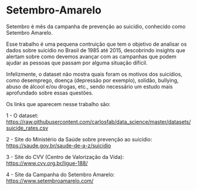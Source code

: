 # Setembro-Amarelo

Setembro é mês da campanha de prevenção ao suicídio, conhecido como Setembro Amarelo. 

Esse trabalho é uma pequena contruição que tem o objetivo de analisar os dados sobre suicídio no Brasil de 1985 até 2015, descobrindo insights que alertam sobre como devemos avançar com as campanhas que podem ajudar as pessoas que passam por alguma situação difícil.


Infelizmente, o dataset não mostra quais foram os motivos dos suicídios, como desemprego, doença (depressão por exemplo), solidão, bullying, abuso de álcool e/ou drogas, etc., sendo necessário um estudo mais aprofundado sobre essas questões.

Os links que aparecem nesse trabalho são:

1 - O dataset: https://raw.githubusercontent.com/carlosfab/data_science/master/datasets/suicide_rates.csv

2 - Site do Ministério da Saúde sobre prevenção ao suicídio: https://saude.gov.br/saude-de-a-z/suicidio

3 - Site do CVV (Centro de Valorização da Vida): https://www.cvv.org.br/ligue-188/

4 - Site da Campanha do Setembro Amarelo: https://www.setembroamarelo.com/

